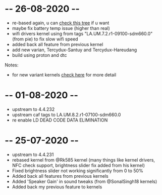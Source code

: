 # -- 26-08-2020 --
* re-based again, u can <a href="https://github.com/ZyCromerZ/android_kernel_asus_X01BD_old/tree/rebase-20200825-initial">check this tree</a> if u want
* maybe fix battery temp issue (higher than real)
* wifi drivers kernel using from tags "LA.UM.7.2.r1-09100-sdm660.0" (from pie) to fix slow wifi speed
* added back all feature from previous kernel
* add new varian, Tercydux-Santuy and Tercydux-Hareudang
* build using proton and dtc

Notes:
* for new variant kernels <a href="https://github.com/ZyCromerZ/android_kernel_asus_X01BD_old/blob/changelogs/README.MD">check here</a> for more detail

# -- 01-08-2020 --
* upstream to 4.4.232
* upstream caf tags to LA.UM.8.2.r1-07100-sdm660.0
* re enable LD DEAD CODE DATA ELIMINATION

# -- 25-07-2020 --
* upstream to 4.4.231
* rebased kernel from @Rk585 kernel (many things like kernel drivers, NFC check support, brightness slider fix added from his kernel)
* Fixed brightness slider not working significantly from 0 to 50%
* Added back all features from previous kernels
* Added 'Speaker Gain' in sound tweaks (from @SonalSingh18 kernels)
* Added back my previous feature to kernels
